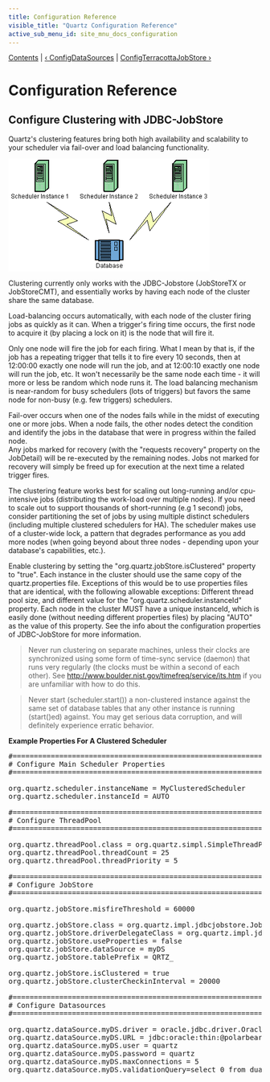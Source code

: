 ```yaml
---
title: Configuration Reference
visible_title: "Quartz Configuration Reference"
active_sub_menu_id: site_mnu_docs_configuration
---
```

<div class="secNavPanel">
          <a href="index.html">Contents</a> |
          <a href="ConfigDataSources.html">&lsaquo;&nbsp;ConfigDataSources</a> |
	  <a href="ConfigTerracottaJobStore.html">ConfigTerracottaJobStore&nbsp;&rsaquo;</a>
</div>

# Configuration Reference

## Configure Clustering with JDBC-JobStore

Quartz's clustering features bring both high availability and scalability to your scheduler via fail-over and load balancing functionality.

<img src="quartz_cluster.png" align="absmiddle" border="0" />


Clustering currently only works with the JDBC-Jobstore (JobStoreTX or JobStoreCMT), and essentially works by having each node of the cluster share the same database.  

Load-balancing occurs automatically, with each node of the cluster firing jobs as quickly as it can.  When a trigger's firing time occurs, the first node to acquire it (by placing a lock on it) is the node that will fire it.

Only one node will fire the job for each firing.   What I mean by that is, if the job has a repeating trigger that
tells it to fire every 10 seconds, then at 12:00:00 exactly one node will run the job, and at 12:00:10 exactly one
node will run the job, etc.    It won't necessarily be the same node each time - it will more or less be random which
node runs it.  The load balancing mechanism is near-random for busy schedulers (lots of triggers) but favors the
same node for non-busy (e.g. few triggers) schedulers.

Fail-over occurs when one of the nodes fails while in the midst of executing one or more jobs.  When a node fails,
the other nodes detect the condition and identify the jobs in the database that were in progress within the failed node.  
Any jobs marked for recovery (with the "requests recovery" property on the JobDetail) will be re-executed by the
remaining nodes.  Jobs not marked for recovery will simply be freed up for execution at the next time a related trigger fires.

The clustering feature works best for scaling out long-running and/or cpu-intensive jobs (distributing the work-load
over multiple nodes).  If you need to scale out to support thousands of short-running (e.g 1 second) jobs, consider
partitioning the set of jobs by using multiple distinct schedulers (including multiple clustered schedulers for HA).
The scheduler makes use of a cluster-wide lock, a pattern that degrades performance as you add more nodes (when going
beyond about three nodes - depending upon your database's capabilities, etc.).

Enable clustering by setting the "org.quartz.jobStore.isClustered" property to "true". Each instance in the cluster should use the same copy of the quartz.properties file. Exceptions of this would be to use properties files that are identical, with the following allowable exceptions: Different thread pool size, and different value for the "org.quartz.scheduler.instanceId" property. Each node in the cluster MUST have a unique instanceId, which is easily done (without needing different properties files) by placing "AUTO" as the value of this property.  See the info about the configuration properties of JDBC-JobStore for more information.

<blockquote>
Never run clustering on separate machines, unless their clocks are synchronized using some form of time-sync service (daemon) that runs very regularly (the clocks must be within a second of each other). See <a href="http://www.boulder.nist.gov/timefreq/service/its.htm" >http://www.boulder.nist.gov/timefreq/service/its.htm</a> if you are unfamiliar with how to do this.
</blockquote>

<blockquote>
Never start (scheduler.start()) a non-clustered instance against the same set of database tables that any other instance is running (start()ed) against. You may get serious data corruption, and will definitely experience erratic behavior.
</blockquote>

**Example Properties For A Clustered Scheduler**

<pre>
#============================================================================
# Configure Main Scheduler Properties  
#============================================================================

org.quartz.scheduler.instanceName = MyClusteredScheduler
org.quartz.scheduler.instanceId = AUTO

#============================================================================
# Configure ThreadPool  
#============================================================================

org.quartz.threadPool.class = org.quartz.simpl.SimpleThreadPool
org.quartz.threadPool.threadCount = 25
org.quartz.threadPool.threadPriority = 5

#============================================================================
# Configure JobStore  
#============================================================================

org.quartz.jobStore.misfireThreshold = 60000

org.quartz.jobStore.class = org.quartz.impl.jdbcjobstore.JobStoreTX
org.quartz.jobStore.driverDelegateClass = org.quartz.impl.jdbcjobstore.oracle.OracleDelegate
org.quartz.jobStore.useProperties = <span class="code-keyword">false</span>
org.quartz.jobStore.dataSource = myDS
org.quartz.jobStore.tablePrefix = QRTZ_

org.quartz.jobStore.isClustered = <span class="code-keyword">true</span>
org.quartz.jobStore.clusterCheckinInterval = 20000

#============================================================================
# Configure Datasources  
#============================================================================

org.quartz.dataSource.myDS.driver = oracle.jdbc.driver.OracleDriver
org.quartz.dataSource.myDS.URL = jdbc:oracle:thin:@polarbear:1521:dev
org.quartz.dataSource.myDS.user = quartz
org.quartz.dataSource.myDS.password = quartz
org.quartz.dataSource.myDS.maxConnections = 5
org.quartz.dataSource.myDS.validationQuery=select 0 from dual
</pre>
